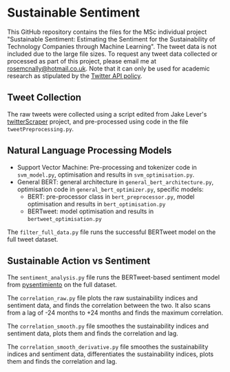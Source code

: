 # Sustainable Sentiment 

This GitHub repository contains the files for the MSc individual project "Sustainable Sentiment: Estimating the Sentiment for the Sustainability of Technology Companies through Machine Learning". The tweet data is not included due to the large file sizes. To request any tweet data collected or processed as part of this project, please email me at rosemcnally@hotmail.co.uk. Note that it can only be used for academic research as stipulated by the [Twitter API policy](https://developer.twitter.com/en/developer-terms/policy).

## Tweet Collection

The raw tweets were collected using a script edited from Jake Lever's [twitterScraper](https://github.com/DL-WG/twitterScraper) project, and pre-processed using code in the file `tweetPreprocessing.py`. 

## Natural Language Processing Models

- Support Vector Machine: Pre-processing and tokenizer code in `svm_model.py`, optimisation and results in `svm_optimisation.py`.
- General BERT: general architecture in `general_bert_architecture.py`, optimisation code in `general_bert_optimizer.py`, specific models:
  - BERT: pre-processor class in `bert_preprocessor.py`, model optimisation and results in `bert_optimisation.py`
  - BERTweet: model optimisation and results in `bertweet_optimisation.py`

The `filter_full_data.py` file runs the successful BERTweet model on the full tweet dataset.

## Sustainable Action vs Sentiment

The `sentiment_analysis.py` file runs the BERTweet-based sentiment model from [pysentimiento](https://github.com/pysentimiento/pysentimiento) on the full dataset.

The `correlation_raw.py` file plots the raw sustainability indices and sentiment data, and finds the correlation between the two. It also scans from a lag of -24 months to +24 months and finds the maximum correlation.

The `correlation_smooth.py` file smoothes the sustainability indices and sentiment data, plots them and finds the correlation and lag.

The `correlation_smooth_derivative.py` file smoothes the sustainability indices and sentiment data, differentiates the sustainability indices, plots them and finds the correlation and lag.

